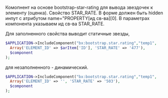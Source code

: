 Комопнент на основе bootstrap-star-rating для вывода звездочек к элементу (оценка). Свойство STAR_RATE.  В форме должен быть hidden инпут с атрибутом name="PROPERTY[ид св-ва][0]. В параметрах компонента указываем ид св-ва STAR_RATE. 

Для заполненного свойства выводит статичные звезды, 

```php
$APPLICATION->IncludeComponent("bx:bootstrap.star.rating","temp1",
  Array('ELEMENT_ID' => $arItem['ID'], 'STAR_RATE' => '477'),
  $component
);
```

для незаполненного - динамический. 

```php
$APPLICATION->IncludeComponent("bx:bootstrap.star.rating","temp1",
  Array('ELEMENT_ID' => '', 'STAR_RATE' => '503'),
  $component
);
```


